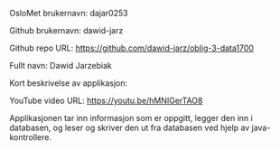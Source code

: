 OsloMet brukernavn: dajar0253

Github brukernavn: dawid-jarz

Github repo URL: https://github.com/dawid-jarz/oblig-3-data1700

Fullt navn: Dawid Jarzebiak

Kort beskrivelse av applikasjon:

YouTube video URL: https://youtu.be/hMNIGerTAO8


Applikasjonen tar inn informasjon som er oppgitt, legger den inn i databasen, og leser og skriver den ut fra databasen ved hjelp av java-kontrollere.
